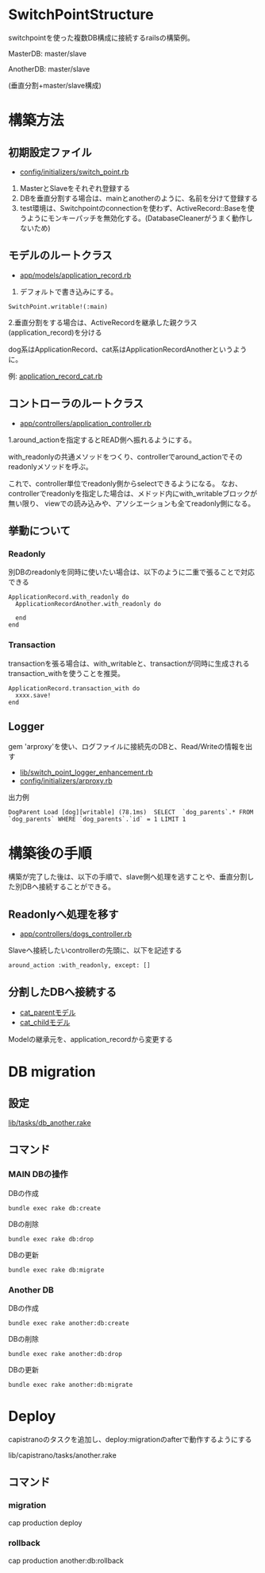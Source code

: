 # SwitchPointStructure

switchpointを使った複数DB構成に接続するrailsの構築例。

MasterDB: master/slave

AnotherDB: master/slave

(垂直分割+master/slave構成)

# 構築方法

## 初期設定ファイル

- [config/initializers/switch_point.rb](https://github.com/tsuyoshi-fukuzawa/switchpoint_structure/blob/master/config/initializers/switch_point.rb)

1. MasterとSlaveをそれぞれ登録する
2. DBを垂直分割する場合は、mainとanotherのように、名前を分けて登録する
3. test環境は、Switchpointのconnectionを使わず、ActiveRecord::Baseを使うようにモンキーパッチを無効化する。(DatabaseCleanerがうまく動作しないため)

## モデルのルートクラス

- [app/models/application_record.rb](https://github.com/tsuyoshi-fukuzawa/switchpoint_structure/blob/master/app/models/application_record.rb)

1. デフォルトで書き込みにする。

```
SwitchPoint.writable!(:main)
```

2.垂直分割をする場合は、ActiveRecordを継承した親クラス(application_record)を分ける

dog系はApplicationRecord、cat系はApplicationRecordAnotherというように。

例: [application_record_cat.rb](https://github.com/tsuyoshi-fukuzawa/switchpoint_structure/blob/master/app/models/application_record_cat.rb)


## コントローラのルートクラス

- [app/controllers/application_controller.rb](https://github.com/tsuyoshi-fukuzawa/switchpoint_structure/blob/master/app/controllers/application_controller.rb)

1.around_actionを指定するとREAD側へ振れるようにする。

with_readonlyの共通メソッドをつくり、controllerでaround_actionでそのreadonlyメソッドを呼ぶ。

これで、controller単位でreadonly側からselectできるようになる。
なお、controllerでreadonlyを指定した場合は、メドッド内にwith_writableブロックが無い限り、
viewでの読み込みや、アソシエーションも全てreadonly側になる。

## 挙動について

### Readonly

別DBのreadonlyを同時に使いたい場合は、以下のように二重で張ることで対応できる

```
ApplicationRecord.with_readonly do
  ApplicationRecordAnother.with_readonly do
    
  end
end

```

### Transaction

transactionを張る場合は、with_writableと、transactionが同時に生成されるtransaction_withを使うことを推奨。

```
ApplicationRecord.transaction_with do
  xxxx.save!
end
```

## Logger

gem 'arproxy'を使い、ログファイルに接続先のDBと、Read/Writeの情報を出す

- [lib/switch_point_logger_enhancement.rb](https://github.com/tsuyoshi-fukuzawa/switchpoint_structure/blob/master/lib/switch_point_logger_enhancement.rb)
- [config/initializers/arproxy.rb](https://github.com/tsuyoshi-fukuzawa/switchpoint_structure/blob/master/config/initializers/arproxy.rb)

出力例
```
DogParent Load [dog][writable] (78.1ms)  SELECT  `dog_parents`.* FROM `dog_parents` WHERE `dog_parents`.`id` = 1 LIMIT 1
```

# 構築後の手順

構築が完了した後は、以下の手順で、slave側へ処理を逃すことや、垂直分割した別DBヘ接続することができる。

## Readonlyへ処理を移す

- [app/controllers/dogs_controller.rb](https://github.com/tsuyoshi-fukuzawa/switchpoint_structure/blob/master/app/controllers/dogs_controller.rb)

Slaveへ接続したいcontrollerの先頭に、以下を記述する

```
around_action :with_readonly, except: []
```

## 分割したDBへ接続する

- [cat_parentモデル](https://github.com/tsuyoshi-fukuzawa/switchpoint_structure/blob/e32fe30274414bcbbf35787cf913e198eacc87e9/app/models/cat_parent.rb#L1)
- [cat_childモデル](https://github.com/tsuyoshi-fukuzawa/switchpoint_structure/blob/e32fe30274414bcbbf35787cf913e198eacc87e9/app/models/cat_child.rb#L1)

Modelの継承元を、application_recordから変更する

# DB migration

## 設定

[lib/tasks/db_another.rake](https://github.com/tsuyoshi-fukuzawa/switchpoint_structure/blob/master/lib/tasks/db_another.rake)

## コマンド

### MAIN DBの操作

DBの作成
```
bundle exec rake db:create
```

DBの削除
```
bundle exec rake db:drop
```

DBの更新
```
bundle exec rake db:migrate
```

### Another DB

DBの作成
```
bundle exec rake another:db:create
```

DBの削除
```
bundle exec rake another:db:drop
```

DBの更新
```
bundle exec rake another:db:migrate
```

# Deploy

capistranoのタスクを追加し、deploy:migrationのafterで動作するようにする

lib/capistrano/tasks/another.rake

## コマンド

### migration

cap production deploy

### rollback

cap production another:db:rollback